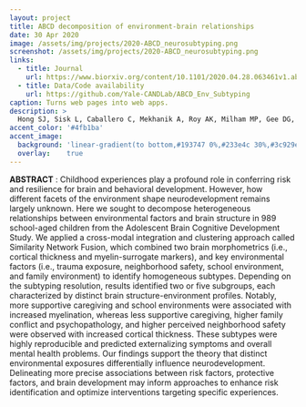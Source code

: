 ```yaml
---
layout: project
title: ABCD decomposition of environment-brain relationships
date: 30 Apr 2020
image: /assets/img/projects/2020-ABCD_neurosubtyping.png
screenshot: /assets/img/projects/2020-ABCD_neurosubtyping.png
links:
  - title: Journal
    url: https://www.biorxiv.org/content/10.1101/2020.04.28.063461v1.abstract
  - title: Data/Code availability
    url: https://github.com/Yale-CANDLab/ABCD_Env_Subtyping
caption: Turns web pages into web apps.
description: >
  Hong SJ, Sisk L, Caballero C, Mekhanik A, Roy AK, Milham MP, Gee DG, "Decomposing complex links between the childhood environment and brain structure in school-aged youth"," BioRxiv
accent_color: '#4fb1ba'
accent_image:
  background: 'linear-gradient(to bottom,#193747 0%,#233e4c 30%,#3c929e 50%,#d5d5d4 70%,#cdccc8 100%)'
  overlay:    true
---
```


**ABSTRACT** : Childhood experiences play a profound role in conferring risk and resilience for brain and behavioral development. However, how different facets of the environment shape neurodevelopment remains largely unknown. Here we sought to decompose heterogeneous relationships between environmental factors and brain structure in 989 school-aged children from the Adolescent Brain Cognitive Development Study. We applied a cross-modal integration and clustering approach called Similarity Network Fusion, which combined two brain morphometrics (i.e., cortical thickness and myelin-surrogate markers), and key environmental factors (i.e., trauma exposure, neighborhood safety, school environment, and family environment) to identify homogeneous subtypes. Depending on the subtyping resolution, results identified two or five subgroups, each characterized by distinct brain structure-environment profiles. Notably, more supportive caregiving and school environments were associated with increased myelination, whereas less supportive caregiving, higher family conflict and psychopathology, and higher perceived neighborhood safety were observed with increased cortical thickness. These subtypes were highly reproducible and predicted externalizing symptoms and overall mental health problems. Our findings support the theory that distinct environmental exposures differentially influence neurodevelopment. Delineating more precise associations between risk factors, protective factors, and brain development may inform approaches to enhance risk identification and optimize interventions targeting specific experiences.
